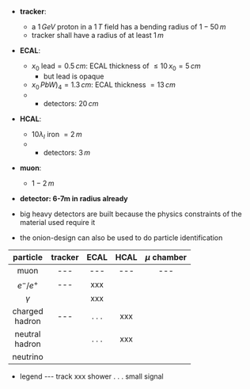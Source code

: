 - **tracker**: 
	- a $1\,GeV$ proton in a $1\,T$ field has a bending radius of $1-50\,m$
	- tracker shall have a radius of at least $1\,m$

- **ECAL**: 
	- $x_{0}$ lead$=0.5\,cm$: ECAL thickness of $\leq 10\,x_{0}=5\,cm$ 
		- but lead is opaque
	- $x_{0}\, PbW)_{4}= 1.3\,cm$: ECAL thickness $=13\,cm$
	- + detectors: $20\,cm$
- **HCAL**: 
	- $10\lambda_I$ iron $=2\,m$
	- + detectors: ${} 3\,m$
- **muon**: 
	- $1-2\,m$
- **detector: 6-7m in radius already**

- big heavy detectors are built because the physics constraints of the material used require it
- the onion-design can also be used to do particle identification

|     particle      | tracker | ECAL  | HCAL | $\mu$ chamber |
| :---------------: | :-----: | :---: | :--: | :-----------: |
|       muon        |   ---   |  ---  | ---  |      ---      |
|     $e^-/e^+$     |   ---   |  xxx  |      |               |
|     $\gamma$      |         |  xxx  |      |               |
| charged<br>hadron |   ---   | . . . | xxx  |               |
| neutral<br>hadron |         | . . . | xxx  |               |
|     neutrino      |         |       |      |               |
- legend
	---      track
	xxx    shower
	. . .     small signal
